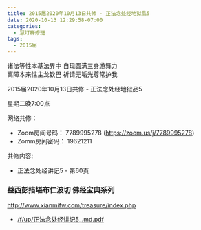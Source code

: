 ```yaml
---
title: 2015届2020年10月13日共修 - 正法念处经地狱品5
date: 2020-10-13 12:29:58-07:00
categories:
  - 慧灯禅修班
tags:
  - 2015届
---
```

诸法等性本基法界中 自现圆满三身游舞力  
离障本来怙主龙钦巴 祈请无垢光尊常护我  

2015届2020年10月13日共修 - 正法念处经地狱品5

星期二晚7:00点

网络共修：
- Zoom房间号码： 7789995278 (<https://zoom.us/j/7789995278>)
- Zomm房间密码： 19621211

共修内容: 

* 正法念处经讲记5 - 第60页


### 益西彭措堪布仁波切 佛经宝典系列
<http://www.xianmifw.com/treasure/index.php>

- [/f/up/正法念处经讲记5_.md.pdf](https://hdvblob.blob.core.windows.net/hdv/f/up/正法念处经讲记5_.md.pdf)
